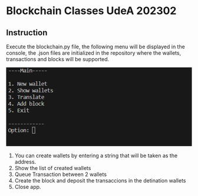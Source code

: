 # Blockchain Classes UdeA 202302

## Instruction

Execute the blockchain.py file, the following menu will be displayed in the console, the .json files are initialized in the repository where the wallets, transactions and blocks will be supported.



![Alt text](media/image.png)

1. You can create wallets by entering a string that will be taken as the address.
2. Show the list of created wallets
3. Queue Transaction between 2 wallets
4. Create the block and deposit the transaccions in the detination wallets
5. Close app.